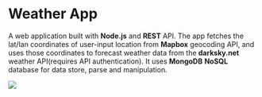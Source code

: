 # Weather App

A web application built with **Node.js** and **REST** API. The app fetches the lat/lan coordinates of user-input location from **Mapbox** geocoding API,
and uses those coordinates to forecast weather data from the **darksky.net** weather API(requires API authentication).
It uses **MongoDB** **NoSQL** database for data store, parse and manipulation.

![](https://i.imgur.com/8x26Z2x.gif)
